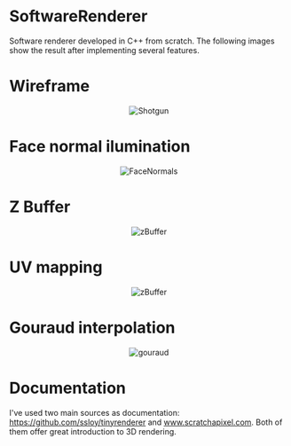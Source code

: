 # SoftwareRenderer
Software renderer developed in C++ from scratch. The following images show the result after implementing several features.

# Wireframe
<p align="center">
  <img src="http://jonathanmcontreras.com/images/portfolio/software_renderer_shotgun.jpeg" alt="Shotgun"/>
</p>

# Face normal ilumination
<p align="center">
  <img src="http://jonathanmcontreras.com/images/portfolio/software_renderer_face_normals.png" alt="FaceNormals"/>
</p>

# Z Buffer
<p align="center">
  <img src="http://jonathanmcontreras.com/images/portfolio/software_renderer_zframebuffer.png" alt="zBuffer"/>
</p>

# UV mapping
<p align="center">
  <img src="http://jonathanmcontreras.com/images/portfolio/software_renderer_diablo_diffuse.png" alt="zBuffer"/>
</p>

# Gouraud interpolation
<p align="center">
  <img src="http://jonathanmcontreras.com/images/portfolio/software_renderer_diablo_gouraud.png" alt="gouraud"/>
</p>

# Documentation
I've used two main sources as documentation: https://github.com/ssloy/tinyrenderer and www.scratchapixel.com. Both of them offer great introduction to 3D rendering.
